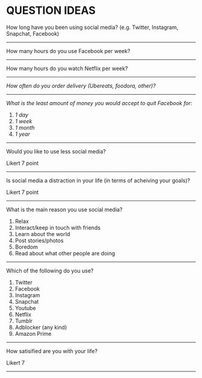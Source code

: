 # QUESTION IDEAS 

How long have you been using social media? (e.g. Twitter, Instagram, Snapchat, Facebook)

---

How many hours do you use Facebook per week?

---

How many hours do you watch Netflix per week?

---

*How often do you order delivery (Ubereats, foodora, other)?*

---

*What is the least amount of money you would accept to quit Facebook for:*

1. *1 day*
2. *1 week*
3. *1 month*
4. *1 year*

---

Would you like to use less social media?

Likert 7 point

---

Is social media a distraction in your life (in terms of acheiving your goals)?

Likert 7 point

---

What is the main reason you use social media?

1. Relax
2. Interact/keep in touch with friends
3. Learn about the world
4. Post stories/photos
5. Boredom
6. Read about what other people are doing

---

Which of the following do you use?

1. Twitter
2. Facebook
3. Instagram
4. Snapchat
5. Youtube
6. Netflix
7. Tumblr
8. Adblocker (any kind)
9. Amazon Prime

---

How satisified are you with your life?

Likert 7

---





